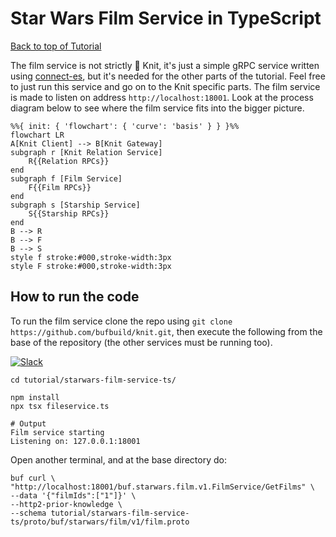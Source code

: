 # Star Wars Film Service in TypeScript

[Back to top of Tutorial]

The film service is not strictly 🧶 Knit, it's just a simple gRPC service
written using [connect-es], but it's needed for the other parts of the
tutorial. Feel free to just run this service and go on to the Knit
specific parts. The film service is made to listen on address
`http://localhost:18001`. Look at the process diagram below
to see where the film service fits into the bigger
picture.

```mermaid
%%{ init: { 'flowchart': { 'curve': 'basis' } } }%%
flowchart LR
A[Knit Client] --> B[Knit Gateway]
subgraph r [Knit Relation Service]
    R{{Relation RPCs}}
end
subgraph f [Film Service]
    F{{Film RPCs}}
end
subgraph s [Starship Service]
    S{{Starship RPCs}}
end
B --> R
B --> F
B --> S
style f stroke:#000,stroke-width:3px
style F stroke:#000,stroke-width:3px
```

## How to run the code
To run the film service clone the repo using `git clone https://github.com/bufbuild/knit.git`,
then execute the following from the base of the repository (the other services must be running too).

[![Slack](https://img.shields.io/badge/if_you_need_help_talk_to_us_in_slack-buf-%23e01563)][badges_slack]
```
cd tutorial/starwars-film-service-ts/

npm install
npx tsx fileservice.ts

# Output
Film service starting
Listening on: 127.0.0.1:18001
```

Open another terminal, and at the base directory do:
```
buf curl \
"http://localhost:18001/buf.starwars.film.v1.FilmService/GetFilms" \
--data '{"filmIds":["1"]}' \
--http2-prior-knowledge \
--schema tutorial/starwars-film-service-ts/proto/buf/starwars/film/v1/film.proto
```

[Back to top of Tutorial]: /tutorial
[github.com/bufbuild/knit]: https://github.com/bufbuild/knit
[connect-es]: https://github.com/bufbuild/connect-es
[badges_slack]: https://buf.build/links/slack